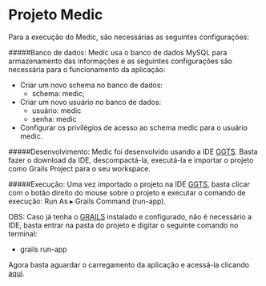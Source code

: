 # Projeto Medic
Para a execução do Medic, são necessárias as seguintes configurações:

#####Banco de dados: 
Medic usa o banco de dados MySQL para armazenamento das informações e as seguintes configurações são necessária para o funcionamento da aplicação:
- Criar um novo schema no banco de dados:
    - schema: medic;
- Criar um novo usuário no banco de dados:
    - usuário: medic
    - senha: medic
- Configurar os privilégios de acesso ao schema medic para o usuário medic.
    
#####Desenvolvimento:
Medic foi desenvolvido usando a IDE [GGTS]. Basta fazer o download da IDE, descompactá-la, executá-la e importar o projeto como Grails Project para o seu workspace.

#####Execução:
Uma vez importado o projeto na IDE [GGTS], basta clicar com o botão direito do mouse sobre o projeto e executar o comando de execução: Run As ▸ Grails Command (run-app). 

OBS: Caso já tenha o [GRAILS] instalado e configurado, não é necessário a IDE, basta entrar na pasta do projeto e digitar o seguinte comando no terminal:
- grails run-app

Agora basta aguardar o carregamento da aplicação e acessá-la clicando [aqui].

[GGTS]:http://spring.io/tools/ggts/all
[GRAILS]:https://grails.org/download.html
[aqui]:http://localhost:8080/medic/